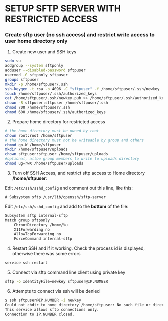 # SETUP SFTP SERVER WITH RESTRICTED ACCESS

### Create sftp user (no ssh access) and restrict write access to user home directory only

1) Create new user and SSH keys
```sh
sudo su
addgroup --system sftponly
adduser --disabled-password sftpuser
usermod -G sftponly sftpuser
groups sftpuser
mkdir -p /home/sftpuser/.ssh
ssh-keygen -t rsa -b 4096 -C "sftpuser" -f /home/sftpuser/.ssh/newkey
touch /home/sftpuser/.ssh/authorized_keys
cat /home/sftpuser/.ssh/newkey.pub >> /home/sftpuser/.ssh/authorized_keys
chown -R sftpuser:sftpuser /home/sftpuser/.ssh
chmod 700 /home/sftpuser/.ssh
chmod 600 /home/sftpuser/.ssh/authorized_keys
```


2) Prepare home directory for restricted access
```sh
# the home directory must be owned by root
chown root:root /home/sftpuser
# the home directory must not be writeable by group and others
chmod go-W /home/sftpuser
mkdir /home/sftpuser/uploads
chown sftpuser:sftpuser /home/sftpuser/uploads
#optional, allow group members to write to uploads directory
chmod ug+rwX /home/sftpuser/uploads
```


3) Turn off SSH Access, and restrict sftp access to Home directory **/home/sftpuser**:

Edit `/etc/ssh/sshd_config` and comment out this line, like this:
```
# Subsystem sftp /usr/lib/openssh/sftp-server
```


Edit `/etc/ssh/sshd_config` and add to the **bottom** of the file:
```sh
Subsystem sftp internal-sftp
Match group sftponly
    ChrootDirectory /home/%u
    X11Forwarding no
    AllowTcpForwarding no
    ForceCommand internal-sftp
```


4) Restart SSH and if it working.  Check the process id is displayed, otherwise there was some errors
```sh
service ssh restart
```


5) Connect via sftp command line client using private key
```sh
sftp -o IdentityFile=newkey sftpuser@IP.NUMBER

```



6) Attempts to connect via ssh will be denied
```sh
$ ssh sftpuser@IP.NUMBER -i newkey
Could not chdir to home directory /home/sftpuser: No such file or directory
This service allows sftp connections only.
Connection to IP.NUMBER closed.
```
